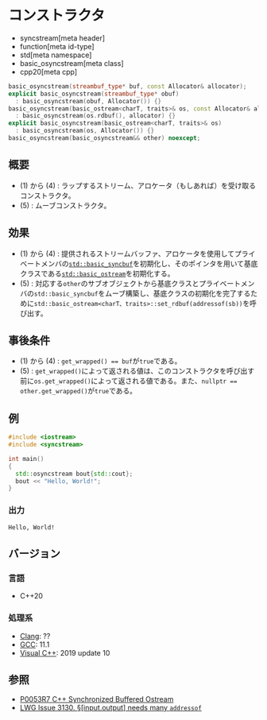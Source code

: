 # コンストラクタ
* syncstream[meta header]
* function[meta id-type]
* std[meta namespace]
* basic_osyncstream[meta class]
* cpp20[meta cpp]

```cpp
basic_osyncstream(streambuf_type* buf, const Allocator& allocator);              // (1)
explicit basic_osyncstream(streambuf_type* obuf)
  : basic_osyncstream(obuf, Allocator()) {}                                      // (2)
basic_osyncstream(basic_ostream<charT, traits>& os, const Allocator& allocator)
  : basic_osyncstream(os.rdbuf(), allocator) {}                                  // (3)
explicit basic_osyncstream(basic_ostream<charT, traits>& os)
  : basic_osyncstream(os, Allocator()) {}                                        // (4)
basic_osyncstream(basic_osyncstream&& other) noexcept;                           // (5)
```

## 概要
- (1) から (4) : ラップするストリーム、アロケータ（もしあれば）を受け取るコンストラクタ。
- (5) : ムーブコンストラクタ。


## 効果
- (1) から (4) : 提供されるストリームバッファ、アロケータを使用してプライベートメンバの[`std::basic_syncbuf`](../basic_syncbuf.md)を初期化し、そのポインタを用いて基底クラスである[`std::basic_ostream`](../../ostream/basic_ostream.md)を初期化する。
- (5) : 対応する`other`のサブオブジェクトから基底クラスとプライベートメンバの`std::basic_syncbuf`をムーブ構築し、基底クラスの初期化を完了するために`std::basic_ostream<charT、traits>::set_rdbuf(addressof(sb))`を呼び出す。


## 事後条件
- (1) から (4) : `get_wrapped() == buf`が`true`である。
- (5) : `get_wrapped()`によって返される値は、このコンストラクタを呼び出す前に`os.get_wrapped()`によって返される値である。また、`nullptr == other.get_wrapped()`が`true`である。


## 例
```cpp example
#include <iostream>
#include <syncstream>

int main()
{
  std::osyncstream bout{std::cout};
  bout << "Hello, World!";
}
```

### 出力
```
Hello, World!
```


## バージョン
### 言語
- C++20

### 処理系
- [Clang](/implementation.md#clang): ??
- [GCC](/implementation.md#gcc): 11.1
- [Visual C++](/implementation.md#visual_cpp): 2019 update 10


## 参照
- [P0053R7 C++ Synchronized Buffered Ostream](http://www.open-std.org/jtc1/sc22/wg21/docs/papers/2017/p0053r7.pdf)
- [LWG Issue 3130. §[input.output] needs many `addressof`](https://wg21.cmeerw.net/lwg/issue3130)
